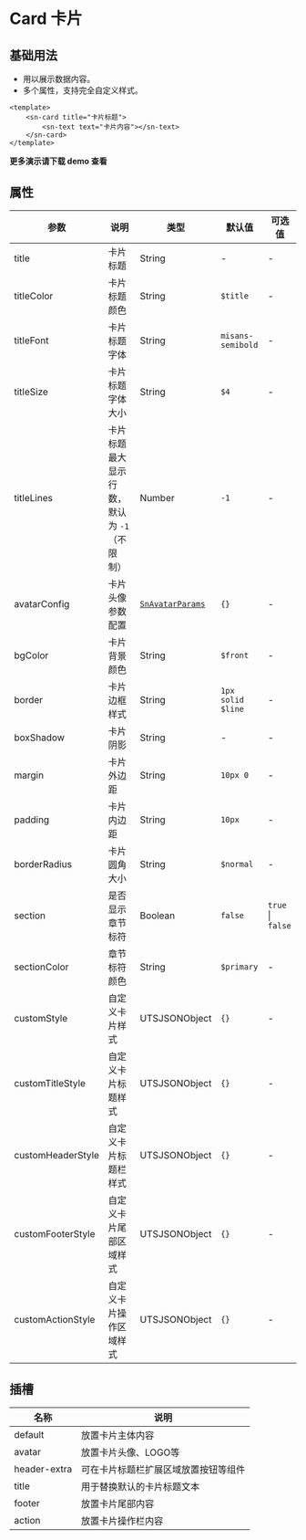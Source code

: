 # Card  卡片

## 基础用法

- 用以展示数据内容。
- 多个属性，支持完全自定义样式。

```vue
<template>
	<sn-card title="卡片标题">
    	<sn-text text="卡片内容"></sn-text>
  	</sn-card>
</template>
```

**更多演示请下载 demo 查看**

## 属性

| 参数              | 说明                                         | 类型                                                     | 默认值            | 可选值            |
| ----------------- | -------------------------------------------- | -------------------------------------------------------- | ----------------- | ----------------- |
| title             | 卡片标题                                     | String                                                   | -                 | -                 |
| titleColor        | 卡片标题颜色                                 | String                                                   | `$title`          | -                 |
| titleFont         | 卡片标题字体                                 | String                                                   | `misans-semibold` | -                 |
| titleSize         | 卡片标题字体大小                             | String                                                   | `$4`              | -                 |
| titleLines        | 卡片标题最大显示行数，默认为 `-1` （不限制） | Number                                                   | `-1`              | -                 |
| avatarConfig      | 卡片头像参数配置                             | [`SnAvatarParams`](/api/types/components#snavatarparams) | `{}`              | -                 |
| bgColor           | 卡片背景颜色                                 | String                                                   | `$front`          | -                 |
| border            | 卡片边框样式                                 | String                                                   | `1px solid $line` | -                 |
| boxShadow         | 卡片阴影                                     | String                                                   | -                 | -                 |
| margin            | 卡片外边距                                   | String                                                   | `10px 0`          | -                 |
| padding           | 卡片内边距                                   | String                                                   | `10px`            | -                 |
| borderRadius      | 卡片圆角大小                                 | String                                                   | `$normal`         | -                 |
| section           | 是否显示章节标符                             | Boolean                                                  | `false`           | `true` \| `false` |
| sectionColor      | 章节标符颜色                                 | String                                                   | `$primary`        | -                 |
| customStyle       | 自定义卡片样式                               | UTSJSONObject                                            | `{}`              | -                 |
| customTitleStyle  | 自定义卡片标题样式                           | UTSJSONObject                                            | `{}`              | -                 |
| customHeaderStyle | 自定义卡片标题栏样式                         | UTSJSONObject                                            | `{}`              | -                 |
| customFooterStyle | 自定义卡片尾部区域样式                       | UTSJSONObject                                            | `{}`              | -                 |
| customActionStyle | 自定义卡片操作区域样式                       | UTSJSONObject                                            | `{}`              | -                 |

## 插槽

| 名称         | 说明                                 |
| ------------ | ------------------------------------ |
| default      | 放置卡片主体内容                     |
| avatar       | 放置卡片头像、LOGO等                 |
| header-extra | 可在卡片标题栏扩展区域放置按钮等组件 |
| title        | 用于替换默认的卡片标题文本           |
| footer       | 放置卡片尾部内容                     |
| action       | 放置卡片操作栏内容                   |


<DemoPhone name="sn-card" />